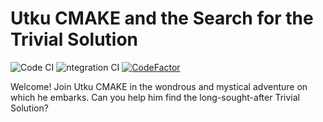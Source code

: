 # Utku CMAKE and the Search for the Trivial Solution
![Code CI](https://github.com/sidharthmrao/TrivialQuest/actions/workflows/code_ci.yaml/badge.svg)
![ntegration CI](https://github.com/sidharthmrao/TrivialQuest/actions/workflows/godot_ci.yaml/badge.svg)
[![CodeFactor](https://www.codefactor.io/repository/github/sidharthmrao/trivialquest/badge)](https://www.codefactor.io/repository/github/sidharthmrao/trivialquest)

Welcome! Join Utku CMAKE in the wondrous and mystical adventure on which he embarks. Can you help him find the long-sought-after Trivial Solution?
